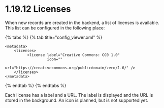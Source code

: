 # 1.19.12 Licenses

When new records are created in the backend, a list of licenses is available. This list can be configured in the following place:

{% tabs %}
{% tab title="config\_viewer.xml" %}
```markup
<metadata>
    <licenses>
          <license label="Creative Commons: CC0 1.0" 
                   icon="" 
                   url="https://creativecommons.org/publicdomain/zero/1.0/" />
    </licenses>
</metadata>
```
{% endtab %}
{% endtabs %}

Each license has a label and a URL. The label is displayed and the URL is stored in the background. An icon is planned, but is not supported yet.

